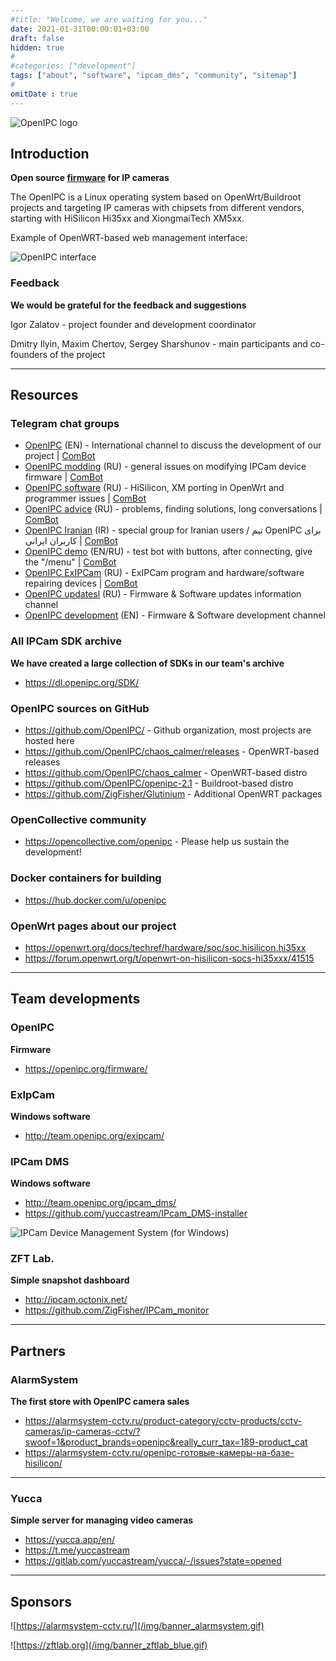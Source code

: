 ```yaml
---
#title: "Welcome, we are waiting for you..."
date: 2021-01-31T00:00:01+03:00
draft: false
hidden: true
#
#categories: ["development"]
tags: ["about", "software", "ipcam_dms", "community", "sitemap"]
#
omitDate : true
---
```




![OpenIPC logo](/img/logo_openipc.png)

## Introduction

**Open source [firmware](/firmware) for IP cameras**

The OpenIPC is a Linux operating system based on OpenWrt/Buildroot projects
and targeting IP cameras with chipsets from different vendors, starting with
HiSilicon Hi35xx and XiongmaiTech XM5xx.

Example of OpenWRT-based web management interface:

![OpenIPC interface](https://zftlab.org/images/2018020902.jpg)

### Feedback

**We would be grateful for the feedback and suggestions**

Igor Zalatov - project founder and development coordinator

Dmitry Ilyin, Maxim Chertov, Sergey Sharshunov - main participants and co-founders of the project


----


## Resources

### Telegram chat groups

* [OpenIPC](https://t.me/openipc) (EN) - International channel to discuss the development of our project | [ComBot](https://combot.org/c/1166652144)
* [OpenIPC modding](https://t.me/openipc_modding) (RU) - general issues on modifying IPCam device firmware | [ComBot](https://combot.org/c/-1001247643198)
* [OpenIPC software](https://t.me/openipc_software) (RU) - HiSilicon, XM porting in OpenWrt and programmer issues | [ComBot](https://combot.org/c/-1001196905312)
* [OpenIPC advice](https://t.me/openipc_advice) (RU) - problems, finding solutions, long conversations | [ComBot](https://combot.org/c/1385065634)
* [OpenIPC Iranian](https://t.me/joinchat/T_GwQUBTJdfXJrFb) (IR) - special group for Iranian users /  تیم OpenIPC برای کاربران ایرانی | [ComBot](https://combot.org/c/-1001341239361)
* [OpenIPC demo](https://t.me/openipc_demo)  (EN/RU) - test bot with buttons, after connecting, give the "/menu" | [ComBot](https://combot.org/c/1414887196)
* [OpenIPC ExIPCam](https://t.me/ExIPCam) (RU) - ExIPCam program and hardware/software repairing devices | [ComBot](https://combot.org/c/1213889378)
* [OpenIPC updatesl](https://t.me/s/openipc_updates) (RU) - Firmware & Software updates information channel
* [OpenIPC development](https://t.me/s/openipc_dev) (EN) - Firmware & Software development channel

### All IPCam SDK archive

**We have created a large collection of SDKs in our team's archive**

* https://dl.openipc.org/SDK/

### OpenIPC sources on GitHub

* https://github.com/OpenIPC/ - Github organization, most projects are hosted here
* https://github.com/OpenIPC/chaos_calmer/releases - OpenWRT-based releases
* https://github.com/OpenIPC/chaos_calmer - OpenWRT-based distro
* https://github.com/OpenIPC/openipc-2.1 - Buildroot-based distro
* https://github.com/ZigFisher/Glutinium - Additional OpenWRT packages

### OpenCollective community

* https://opencollective.com/openipc - Please help us sustain the development!

### Docker containers for building

* https://hub.docker.com/u/openipc

### OpenWrt pages about our project

* https://openwrt.org/docs/techref/hardware/soc/soc.hisilicon.hi35xx
* https://forum.openwrt.org/t/openwrt-on-hisilicon-socs-hi35xxx/41515

----


## Team developments

### OpenIPC

**Firmware**

* https://openipc.org/firmware/

### ExIpCam

**Windows software**

* http://team.openipc.org/exipcam/

### IPCam DMS

**Windows software**

* http://team.openipc.org/ipcam_dms/
* https://github.com/yuccastream/IPcam_DMS-installer

![IPCam Device Management System (for Windows)](/img/software__ipcamdms_01.jpg "IPCam Device Management System (for Windows)")

### ZFT Lab.

**Simple snapshot dashboard**

* http://ipcam.octonix.net/
* https://github.com/ZigFisher/IPCam_monitor


----


## Partners

### AlarmSystem

**The first store with OpenIPC camera sales**

* https://alarmsystem-cctv.ru/product-category/cctv-products/cctv-cameras/ip-cameras-cctv/?swoof=1&product_brands=openipc&really_curr_tax=189-product_cat
* https://alarmsystem-cctv.ru/openipc-готовые-камеры-на-базе-hisilicon/

----

### Yucca

**Simple server for managing video cameras**

* https://yucca.app/en/
* https://t.me/yuccastream
* https://gitlab.com/yuccastream/yucca/-/issues?state=opened

----


## Sponsors

![https://alarmsystem-cctv.ru/](/img/banner_alarmsystem.gif)

![https://zftlab.org](/img/banner_zftlab_blue.gif)

